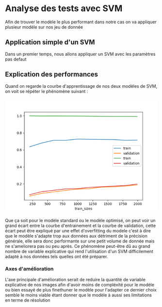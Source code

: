 # Analyse des tests avec SVM

 Afin de trouver le modèle le plus performant dans notre cas on va appliquer plusieur modèle sur nos jeu de donnée

 ## Application simple d'un SVM

 Dans un premier temps, nous allons appliquer un SVM avec les paramètres pas defaut 


 ## Explication des performances 
 Quand on regarde la courbe d'apprentissage de nos deux modèles de SVM, on voit se répéter le phénomène suivant :

 ![alt text](learning_graph_grid.png)

 Que ça soit pour le modèle standard ou le modèle optimisé, on peut voir un grand écart entre la courbe d'entrainement et la courbe de validation, cette écart peut être expliqué par une effet d'overfitting du modele c'est à dire que le modèle s'adapte trop aux données aux détriment de la précision générale, elle sera donc performante sur une petit volume de donnée mais ne s'ameliorera pas ou peu après. Ce phénomène peut-être dû au grand nombre de variable explicative qui rend l'utilisation d'un SVM difficilement adapté à nos données tels quelles ont été préparer. 

 ### Axes d'amélioration 

L'axe principale d'amélioration serait de reduire la quantité de variable explicative de nos images afin d'avoir moins de compléxité pour le modèle ou bien essayé de plus finethuner le modèle pour l'adapter ce dernier choix semble le moins viable étant donner que le modèle à aussi ses limitations en terme de résolution 